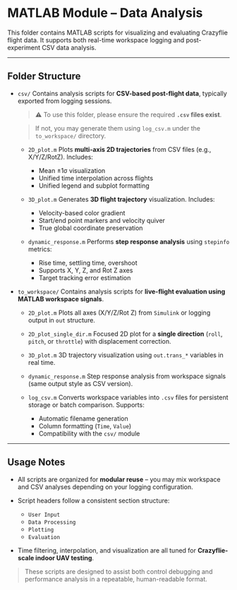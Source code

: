 

# MATLAB Module – Data Analysis

This folder contains MATLAB scripts for visualizing and evaluating Crazyflie flight data. It supports both real-time workspace logging and post-experiment CSV data analysis.

---

## Folder Structure

* `csv/`
  Contains analysis scripts for **CSV-based post-flight data**, typically exported from logging sessions.

  > ⚠️ To use this folder, please ensure the required **`.csv` files exist**.
  
  > If not, you may generate them using `log_csv.m` under the `to_workspace/` directory.

  * `2D_plot.m`
    Plots **multi-axis 2D trajectories** from CSV files (e.g., X/Y/Z/RotZ). Includes:

    * Mean ±1σ visualization
    * Unified time interpolation across flights
    * Unified legend and subplot formatting

  * `3D_plot.m`
    Generates **3D flight trajectory** visualization. Includes:

    * Velocity-based color gradient
    * Start/end point markers and velocity quiver
    * True global coordinate preservation

  * `dynamic_response.m`
    Performs **step response analysis** using `stepinfo` metrics:

    * Rise time, settling time, overshoot
    * Supports X, Y, Z, and Rot Z axes
    * Target tracking error estimation

* `to_workspace/`
  Contains analysis scripts for **live-flight evaluation using MATLAB workspace signals**.

  * `2D_plot.m`
    Plots all axes (X/Y/Z/Rot Z) from `Simulink` or logging output in `out` structure.

  * `2D_plot_single_dir.m`
    Focused 2D plot for a **single direction** (`roll`, `pitch`, or `throttle`) with displacement correction.

  * `3D_plot.m`
    3D trajectory visualization using `out.trans_*` variables in real time.

  * `dynamic_response.m`
    Step response analysis from workspace signals (same output style as CSV version).

  * `log_csv.m`
    Converts workspace variables into `.csv` files for persistent storage or batch comparison. Supports:

    * Automatic filename generation
    * Column formatting (`Time`, `Value`)
    * Compatibility with the `csv/` module

---

## Usage Notes

* All scripts are organized for **modular reuse** – you may mix workspace and CSV analyses depending on your logging configuration.
* Script headers follow a consistent section structure:

  * `User Input`
  * `Data Processing`
  * `Plotting`
  * `Evaluation`
* Time filtering, interpolation, and visualization are all tuned for **Crazyflie-scale indoor UAV testing**.

> These scripts are designed to assist both control debugging and performance analysis in a repeatable, human-readable format.


